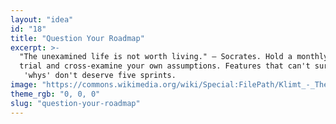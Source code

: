 ```yaml
---
layout: "idea"
id: "18"
title: "Question Your Roadmap"
excerpt: >-
  "The unexamined life is not worth living." — Socrates. Hold a monthly roadmap 
  trial and cross‑examine your own assumptions. Features that can't survive five
   'whys' don't deserve five sprints.
image: "https://commons.wikimedia.org/wiki/Special:FilePath/Klimt_-_The_Kiss.jpg"
theme_rgb: "0, 0, 0"
slug: "question-your-roadmap"
---
```

<!-- TODO: Paste the full body content for this idea here. -->
